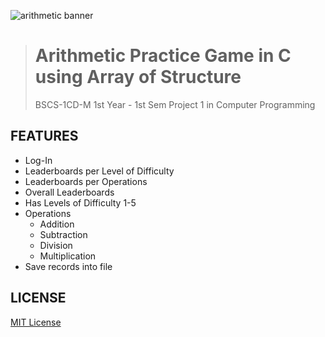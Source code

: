 ![arithmetic banner](https://user-images.githubusercontent.com/101156843/235081467-bfb85106-7020-4f2e-8e64-7874e81d1947.png)

> # **Arithmetic Practice Game in C using Array of Structure**
> BSCS-1CD-M 1st Year - 1st Sem Project 1 in Computer Programming 

## FEATURES
- Log-In
- Leaderboards per Level of Difficulty
- Leaderboards per Operations
- Overall Leaderboards
- Has Levels of Difficulty 1-5
- Operations
  - Addition
  - Subtraction
  - Division
  - Multiplication
- Save records into file

## LICENSE
[MIT License](LISENCE)
